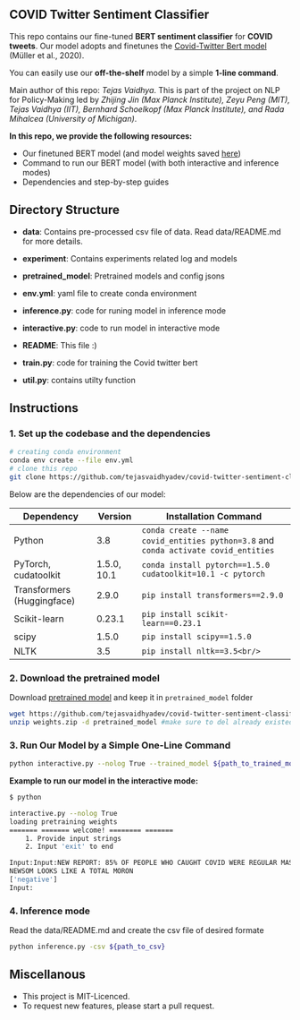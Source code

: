 ## COVID Twitter Sentiment Classifier

This repo contains our fine-tuned **BERT sentiment classifier** for **COVID tweets**. Our model adopts and finetunes the [Covid-Twitter Bert model](https://arxiv.org/abs/2005.07503) (Müller et al., 2020).



You can easily use our **off-the-shelf** model by a simple **1-line command**.



Main author of this repo: _Tejas Vaidhya_. 
This is part of the project on NLP for Policy-Making led by _Zhijing Jin (Max Planck Institute), Zeyu Peng (MIT), Tejas Vaidhya (IIT), Bernhard Schoelkopf (Max Planck Institute), and Rada Mihalcea (University of Michigan)_.


**In this repo, we provide the following resources:**

- Our finetuned BERT model (and model weights saved [here](https://github.com/tejasvaidhyadev/covid-twitter-sentiment-classification/releases/download/V0.1/weights.zip))
- Command to run our BERT model (with both interactive and inference modes)
- Dependencies and step-by-step guides

  

## Directory Structure

- **data**: Contains pre-processed csv file of data. Read data/README.md for more details.  

- **experiment**: Contains experiments related log and models  

- **pretrained_model**: Pretrained models and config jsons  

- **env.yml**: yaml file to create conda environment

- **inference.py**: code for runing model in inference mode

- **interactive.py**: code to run model in interactive mode

- **README**: This file :)

- **train.py**: code for training the Covid twitter bert

- **util.py**: contains utilty function

  

## Instructions

### 1. Set up the codebase and the dependencies

```bash
# creating conda environment
conda env create --file env.yml
# clone this repo
git clone https://github.com/tejasvaidhyadev/covid-twitter-sentiment-classification.git
```
Below are the dependencies of our model:

| Dependency                 | Version     | Installation Command                                         |
| -------------------------- | ----------- | ------------------------------------------------------------ |
| Python                     | 3.8         | `conda create --name covid_entities python=3.8` and `conda activate covid_entities` |
| PyTorch, cudatoolkit       | 1.5.0, 10.1 | `conda install pytorch==1.5.0 cudatoolkit=10.1 -c pytorch`   |
| Transformers (Huggingface) | 2.9.0       | `pip install transformers==2.9.0`                            |
| Scikit-learn               | 0.23.1      | `pip install scikit-learn==0.23.1`                           |
| scipy                      | 1.5.0       | `pip install scipy==1.5.0`                                   |
| NLTK                       | 3.5         | `pip install nltk==3.5<br/>`                                 |



### 2. Download the pretrained model

Download [pretrained model](https://github.com/tejasvaidhyadev/covid-twitter-sentiment-classification/releases/download/V0.1/weights.zip) and keep it in ```pretrained_model``` folder

```bash
wget https://github.com/tejasvaidhyadev/covid-twitter-sentiment-classification/releases/download/V0.1/weights.zip
unzip weights.zip -d pretrained_model #make sure to del already existed JSON.  
```

### 3. Run Our Model by a Simple One-Line Command

```bash
python interactive.py --nolog True --trained_model ${path_to_trained_model} --pretrained_dir ${path_to_pretrained_model}
```

**Example to run our model in the interactive mode:**

```bash
$ python 

interactive.py --nolog True
loading pretraining weights
======= ======= welcome! ======== ======= 
    1. Provide input strings
    2. Input 'exit' to end

Input:Input:NEW REPORT: 85% OF PEOPLE WHO CAUGHT COVID WERE REGULAR MASK WEARERS!! So masks dont do a thing to stop the virus!! TOTAL BS!! Dems using it to CONTROL US!! #TakeOffYourMasksSheeple UNHEALTHY FOR HEALTHY PEOPLE TO WEAR MASKS!!!
NEWSOM LOOKS LIKE A TOTAL MORON
['negative']
Input:  
```

### 4. Inference mode

Read the data/README.md and create the csv file of desired formate

```bash
python inference.py -csv ${path_to_csv}
```

## Miscellanous

- This project is MIT-Licenced.
- To request new features, please start a pull request.
